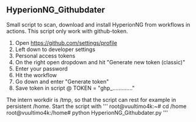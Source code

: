 ## HyperionNG_Githubdater

Small script to scan, download and install HyperionNG from workflows in actions.
This script only work with github-token.
1. Open https://github.com/settings/profile
2. Left down to developer settings
3. Personal access tokens
4. On the right open dropdown and hit "Generate new token (classic)"
5. Enter your password
6. Hit the workflow
7. Go down and enter "Generate token"
8. Save token in script @ TOKEN = "ghp_............."

The intern workdir is /tmp, so that the script can rest for example in persistent /home.
Start the script with
'''
root@vuultimo4k:~# cd /home
root@vuultimo4k:/home# python HyperionNG_Githubdater.py
'''
